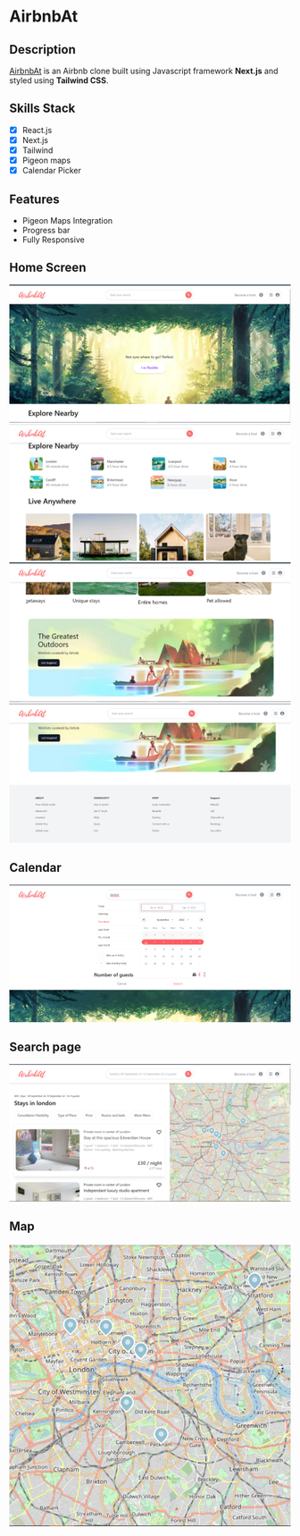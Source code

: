 # **AirbnbAt**
## Description
[AirbnbAt](www.google.com) is an Airbnb clone built using Javascript framework **Next.js** and styled using **Tailwind CSS**. 

## Skills Stack
- [x] React.js
- [x] Next.js
- [x] Tailwind
- [x] Pigeon maps
- [x] Calendar Picker

## Features
* Pigeon Maps Integration
* Progress bar
* Fully Responsive

## Home Screen
![ALT](./images/landingpage1.png)
![ALT](./images/landingpage2.png)
![ALT](./images/landingpage3.png)
![ALT](./images/footer.png)

## Calendar
![ALT](./images/calendar.png)


## Search page
![ALT](./images/searchpage.png)


## Map
![ALT](./images/Map.png)
